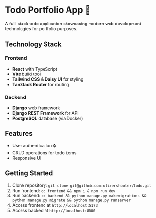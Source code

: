 # Todo Portfolio App 🚀

A full-stack todo application showcasing modern web development technologies for portfolio purposes.

## Technology Stack

### Frontend

- **React** with TypeScript
- **Vite** build tool
- **Tailwind CSS** & **Daisy UI** for styling
- **TanStack Router** for routing

### Backend

- **Django** web framework
- **Django REST Framework** for API
- **PostgreSQL** database (via Docker)

## Features

- User authentication 🔒
- CRUD operations for todo items
- Responsive UI

## Getting Started

1. Clone repository: `git clone git@github.com:olivershooter/todo.git`
2. Run frontend: `cd frontend && npm i & npm run dev`
3. Run backend: `cd backend && python manage.py makemigrations && python manage.py migrate && python manage.py runserver`
4. Access frontend at `http://localhost:5173`
5. Access backed at `http://localhost:8000`
